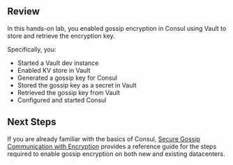 ## Review

In this hands-on lab, you enabled gossip encryption in Consul using Vault to store and retrieve the encryption key.

Specifically, you:

- Started a Vault dev instance
- Enabled KV store in Vault
- Generated a gossip key for Consul
- Stored the gossip key as a secret in Vault
- Retrieved the gossip key from Vault
- Configured and started Consul

## Next Steps

If you are already familiar with the basics of Consul, [Secure Gossip Communication with Encryption](https://learn.hashicorp.com/tutorials/consul/gossip-encryption-secure) provides a reference guide for the steps required to enable gossip encryption on both new and existing datacenters.